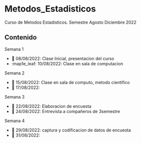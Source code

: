 # Metodos_Estadisticos
Curso de Metodos Estadisticos. Semestre Agosto Diciembre 2022

## Contenido 

Semana 1 

+ :maple_leaf: 08/08/2022: Clase Inicial, presentacion del curso 
+ :map1e_leaf: 10/08/2022: Clase en sala de computacion 


Semana 2 

+ :evergreen_tree: 15/08/2022: Clase en sala de computo, metodo cientifico
+ :evergreen_tree: 17/08/2022:


Semana 3 

+ :maple_leaf: 22/08/2022: Elaboracion de encuesta 
+ :maple_leaf: 24/08/2022: Entrevista a compañeros de 3semestre 


Semana 4

+ :evergreen_tree: 29/08/2022: captura y codificacion de datos de encuesta 
+ :evergreen_tree: 31/08/2022:  